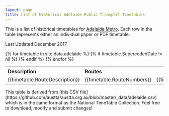 ```yaml
---
layout: page
title: List of Historical Adelaide Public Transport Timetables
---
```


This is a list of historical timetables for
[Adelaide Metro](https://www.adelaidemetro.com.au). Each row
in the table represents either an individual paper or PDF timetable.
	
Last Updated  December  2017

<table>
<tbody>
<tr>
<th style="text-align:left">Description</td>
<th style="text-align:left">Routes</td>
<th>Effective</td>
<th>Superceded</td>
<th>Revision Number</td>
</tr>
{% for timetable in site.data.adelaide %}
{% if timetable.SupercededDate != nil %}
<tr>
<td style="text-align:left">{{timetable.RouteDescription}}</td>
<td style="text-align:left">{{timetable.RouteNumbers}}</td>
<td>{{timetable.EffectiveDates}}</td>
<td>{{timetable.SupercededDate}}</td>
<td style="text-align:center">{{timetable.VersionNumber}}</td>
</tr>
{% endif %}
{% endfor %}
</tbody>
</table>
This table is derived from [this CSV file](https://github.com/austta/austta.org.au/blob/master/_data/adelaide.csv) which is in the same format as the National TimeTable Collection. Feel free to download, modify and submit changes!

